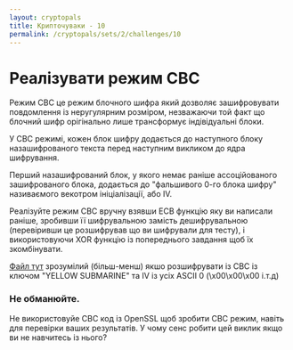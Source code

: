```yaml
---
layout: cryptopals
title: Крипточуваки - 10
permalink: /cryptopals/sets/2/challenges/10
---
```


# Реалізувати режим CBC

Режим CBC це режим блочного шифра який дозволяє зашифровувати повдомлення із неругулярним розміром, незважаючи той факт що блочний шифр орігінально лише трансформує індівідуальні блоки.

У CBC режимі, кожен блок шифру додається до наступного блоку назашифрованого текста перед наступним викликом до ядра шифрування.

Перший назашифрований блок, у якого немає раніше ассоційованого зашифрованого блока, додається до "фальшивого 0-го блока шифру" називаємого векотром ініціалізації, або IV.

Реалізуйте режим CBC вручну взявши ECB функцію яку ви написали раніше, зробивши її шифрувальною замість дешифрувальною (перевіривши це розшифрував що ви шифрували для тесту), і використовуючи XOR функцію із попереднього завдання щоб їх зкомбінувати.

 [Файл тут](https://cryptopals.com/static/challenge-data/10.txt) зрозумілий (більш-менш) якшо розшифрувати із CBC із ключом "YELLOW SUBMARINE" та IV із усіх ASCII 0 (\x00\x00\x00 і.т.д)

<div class="panel panel-danger">
  <div class="panel-heading">
    <h3 class="panel-title">Не обманюйте.</h3>
  </div>
  <div class="panel-body">
    <p>
      Не використовуйе CBC код із OpenSSL щоб зробити CBC режим, навіть для перевірки ваших результатів. У чому сенс робити цей виклик якщо ви не навчитесь із нього?
    </p>
  </div>
</div>